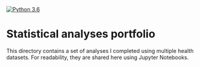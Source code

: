 [![Python 3.6](https://img.shields.io/badge/python-3.6-blue.svg)](https://www.python.org/downloads/release/python-360/)


# Statistical analyses portfolio

This directory contains a set of analyses I completed using multiple health datasets. For readability, they are shared here using Jupyter Notebooks. 
